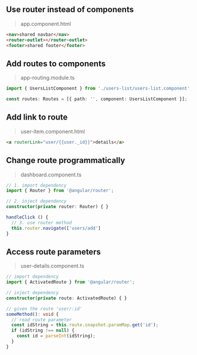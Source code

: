 ## Use router instead of components

> app.component.html

```html
<nav>shared navbar</nav>
<router-outlet></router-outlet>
<footer>shared footer</footer>
```

## Add routes to components

> app-routing.module.ts

```ts
import { UsersListComponent } from './users-list/users-list.component';

const routes: Routes = [{ path: '', component: UsersListComponent }];
```

## Add link to route

> user-item.component.html

```html
<a routerLink="user/{{user._id}}">details</a>
```

## Change route programmatically

> dashboard.component.ts

```ts
// 1. import dependency
import { Router } from '@angular/router';

// 2. inject dependency
constructor(private router: Router) { }

handleClick () {
  // 3. use router method
  this.router.navigate(['users/add']
}
```

## Access route parameters

> user-details.component.ts

```ts
// import dependency
import { ActivatedRoute } from '@angular/router';

// inject dependency
constructor(private route: ActivatedRoute) { }

// given the route 'user/:id'
someMethod(): void {
  // read route parameter
  const idString = this.route.snapshot.paramMap.get('id');
  if (idString !== null) {
    const id = parseInt(idString);
  }
}
```
